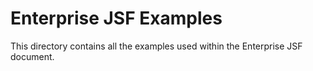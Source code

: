 # Enterprise JSF Examples

This directory contains all the examples used within the Enterprise JSF document.